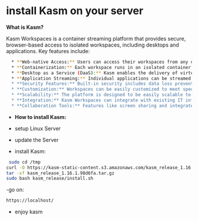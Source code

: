 # install Kasm on your server
**What is Kasm?**

Kasm Workspaces is a container streaming platform that provides secure, browser-based access to isolated workspaces, including desktops and applications. Key features include:
```bash
  * **Web-native Access:** Users can access their workspaces from any device with a web browser, eliminating the need for client software.
  * **Containerization:** Each workspace runs in an isolated container, enhancing security and simplifying management.
  * **Desktop as a Service (DaaS):** Kasm enables the delivery of virtual desktops on demand, supporting Windows and Linux environments.
  * **Application Streaming:** Individual applications can be streamed to users' browsers, providing access to specific tools without a full desktop environment.
  * **Security Features:** Built-in security includes data loss prevention, web content filtering, and options for private and non-attributable browsing.
  * **Customization:** Workspaces can be easily customized to meet specific user and organizational needs.
  * **Scalability:** The platform is designed to be easily scalable to accommodate growing user bases.
  * **Integration:** Kasm Workspaces can integrate with existing IT infrastructure and supports APIs for automation.
  * **Collaboration Tools:** Features like screen sharing and integrated chat can enhance team collaboration.
```
* **How to install Kasm:**

* setup Linux Server

* update the Server

* install Kasm:

  
```bash
 sudo cd /tmp
curl -O https://kasm-static-content.s3.amazonaws.com/kasm_release_1.16.1.98d6fa.tar.gz
tar -xf kasm_release_1.16.1.98d6fa.tar.gz
sudo bash kasm_release/install.sh
```

-go on:

  ```bash
  https://localhost/
```
* enjoy kasm
